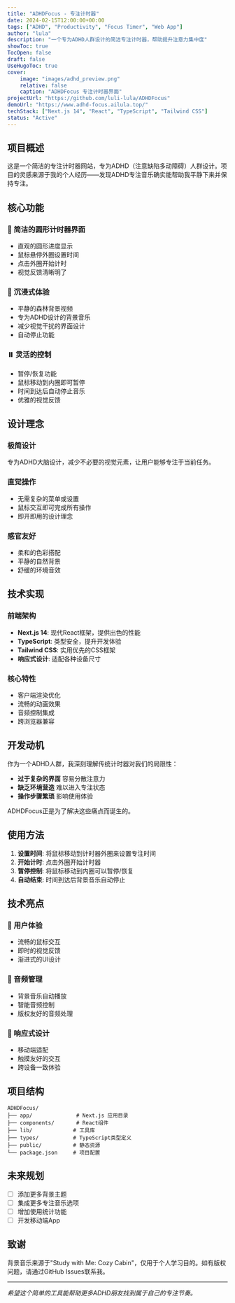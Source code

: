 ```yaml
---
title: "ADHDFocus - 专注计时器"
date: 2024-02-15T12:00:00+00:00
tags: ["ADHD", "Productivity", "Focus Timer", "Web App"]
author: "lula"
description: "一个专为ADHD人群设计的简洁专注计时器，帮助提升注意力集中度"
showToc: true
TocOpen: false
draft: false
UseHugoToc: true
cover:
    image: "images/adhd_preview.png"
    relative: false
    caption: "ADHDFocus 专注计时器界面"
projectUrl: "https://github.com/luli-lula/ADHDFocus"
demoUrl: "https://www.adhd-focus.ailula.top/"
techStack: ["Next.js 14", "React", "TypeScript", "Tailwind CSS"]
status: "Active"
---
```


## 项目概述

这是一个简洁的专注计时器网站，专为ADHD（注意缺陷多动障碍）人群设计。项目的灵感来源于我的个人经历——发现ADHD专注音乐确实能帮助我平静下来并保持专注。

## 核心功能

### 🎯 简洁的圆形计时器界面
- 直观的圆形进度显示
- 鼠标悬停外圈设置时间
- 点击外圈开始计时
- 视觉反馈清晰明了

### 🌲 沉浸式体验
- 平静的森林背景视频
- 专为ADHD设计的背景音乐
- 减少视觉干扰的界面设计
- 自动停止功能

### ⏸️ 灵活的控制
- 暂停/恢复功能
- 鼠标移动到内圈即可暂停
- 时间到达后自动停止音乐
- 优雅的视觉反馈

## 设计理念

### 极简设计
专为ADHD大脑设计，减少不必要的视觉元素，让用户能够专注于当前任务。

### 直觉操作
- 无需复杂的菜单或设置
- 鼠标交互即可完成所有操作
- 即开即用的设计理念

### 感官友好
- 柔和的色彩搭配
- 平静的自然背景
- 舒缓的环境音效

## 技术实现

### 前端架构
- **Next.js 14**: 现代React框架，提供出色的性能
- **TypeScript**: 类型安全，提升开发体验
- **Tailwind CSS**: 实用优先的CSS框架
- **响应式设计**: 适配各种设备尺寸

### 核心特性
- 客户端渲染优化
- 流畅的动画效果
- 音频控制集成
- 跨浏览器兼容

## 开发动机

作为一个ADHD人群，我深刻理解传统计时器对我们的局限性：

- **过于复杂的界面** 容易分散注意力
- **缺乏环境营造** 难以进入专注状态
- **操作步骤繁琐** 影响使用体验

ADHDFocus正是为了解决这些痛点而诞生的。

## 使用方法

1. **设置时间**: 将鼠标移动到计时器外圈来设置专注时间
2. **开始计时**: 点击外圈开始计时器
3. **暂停控制**: 将鼠标移动到内圈可以暂停/恢复
4. **自动结束**: 时间到达后背景音乐自动停止

## 技术亮点

### 🎨 用户体验
- 流畅的鼠标交互
- 即时的视觉反馈
- 渐进式的UI设计

### 🎵 音频管理
- 背景音乐自动播放
- 智能音频控制
- 版权友好的音频处理

### 📱 响应式设计
- 移动端适配
- 触摸友好的交互
- 跨设备一致体验

## 项目结构

```
ADHDFocus/
├── app/              # Next.js 应用目录
├── components/       # React组件
├── lib/             # 工具库
├── types/           # TypeScript类型定义
├── public/          # 静态资源
└── package.json     # 项目配置
```

## 未来规划

- [ ] 添加更多背景主题
- [ ] 集成更多专注音乐选项
- [ ] 增加使用统计功能
- [ ] 开发移动端App

## 致谢

背景音乐来源于"Study with Me: Cozy Cabin"，仅用于个人学习目的。如有版权问题，请通过GitHub Issues联系我。

---

*希望这个简单的工具能帮助更多ADHD朋友找到属于自己的专注节奏。*